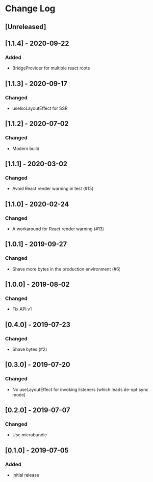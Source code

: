 # Change Log

## [Unreleased]

## [1.1.4] - 2020-09-22
### Added
- BridgeProvider for multiple react roots

## [1.1.3] - 2020-09-17
### Changed
- useIsoLayoutEffect for SSR

## [1.1.2] - 2020-07-02
### Changed
- Modern build

## [1.1.1] - 2020-03-02
### Changed
- Avoid React render warning in test (#15)

## [1.1.0] - 2020-02-24
### Changed
- A workaround for React render warning (#13)

## [1.0.1] - 2019-09-27
### Changed
- Shave more bytes in the production environment (#6)

## [1.0.0] - 2019-08-02
### Changed
- Fix API v1

## [0.4.0] - 2019-07-23
### Changed
- Shave bytes (#2)

## [0.3.0] - 2019-07-20
### Changed
- No useLayoutEffect for invoking listeners (which leads de-opt sync mode)

## [0.2.0] - 2019-07-07
### Changed
- Use microbundle

## [0.1.0] - 2019-07-05
### Added
- Initial release
